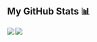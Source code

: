 ## My GitHub Stats 📊
<a href="https://github.com/oleg-glingeanua/github-readme-stats">
  <img align="left" src="https://github-readme-stats.vercel.app/api?username=oleg-glingeanu&count_private=true&show_icons=true&theme=radical" />
</a>
<a href="https://github.com/oleg-glingeanu/convoychat">
  <img align="center" src="https://github-readme-stats.vercel.app/api/top-langs/?username=oleg-glingeanu&layout=compact" />
</a>

